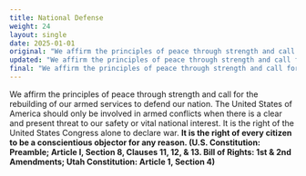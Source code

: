 ```yaml
---
title: National Defense
weight: 24
layout: single
date: 2025-01-01
original: "We affirm the principles of peace through strength and call for the rebuilding of our armed services to defend our nation. The United States of America should only be involved in armed conflicts when there is a clear and present threat to our safety or vital national interest. It is the right of the United States Congress alone to declare war. It is the right of every citizen to be a conscientious objector for any reason. (U.S. Constitution: Preamble; Article I, Section 8, Clauses 11, 12, & 13. Bill of Rights: 1st & 2nd Amendments; Utah Constitution: Article 1, Section 4)"
updated: "We affirm the principles of peace through strength and call for the rebuilding of our armed services to defend our nation. The United States of America should only be involved in armed conflicts when there is a clear and present threat to our safety or vital national interest. It is the right of the United States Congress alone to declare war. **It is the right of every citizen to be a conscientious objector for any reason. (U.S. Constitution: Preamble; Article I, Section 8, Clauses 11, 12, & 13. Bill of Rights: 1st & 2nd Amendments; Utah Constitution: Article 1, Section 4)**"
final: "We affirm the principles of peace through strength and call for the rebuilding of our armed services to defend our nation. The United States of America should only be involved in armed conflicts when there is a clear and present threat to our safety or vital national interest. It is the right of the United States Congress alone to declare war. It is the right of every citizen to be a conscientious objector for any reason. (U.S. Constitution: Preamble; Article I, Section 8, Clauses 11, 12, & 13. Bill of Rights: 1st & 2nd Amendments; Utah Constitution: Article 1, Section 4)"
---
```


We affirm the principles of peace through strength and call for the rebuilding of our armed services to defend our nation. The United States of America should only be involved in armed conflicts when there is a clear and present threat to our safety or vital national interest. It is the right of the United States Congress alone to declare war. **It is the right of every citizen to be a conscientious objector for any reason. (U.S. Constitution: Preamble; Article I, Section 8, Clauses 11, 12, & 13. Bill of Rights: 1st & 2nd Amendments; Utah Constitution: Article 1, Section 4)**
